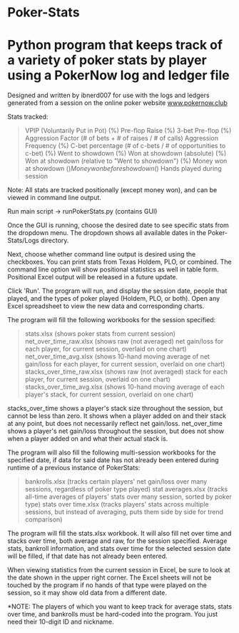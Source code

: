 # Poker-Stats
# Python program that keeps track of a variety of poker stats by player using a PokerNow log and ledger file
Designed and written by ibnerd007 for use with the logs and ledgers generated from a session on the online poker website www.pokernow.club

Stats tracked:

> VPIP (Voluntarily Put in Pot) (%)
> Pre-flop Raise (%)
> 3-bet Pre-flop (%)
> Aggression Factor (# of bets + # of raises / # of calls)
> Aggression Frequency (%)
> C-bet percentage (# of c-bets / # of opportunities to c-bet) (%)
> Went to showdown (%)
> Won at showdown (absolute) (%)
> Won at showdown (relative to "Went to showdown") (%)
> Money won at showdown ($)
> Money won before showdown ($)
> Hands played during session

Note: All stats are tracked positionally (except money won), and can be viewed in command line output.

Run main script -> runPokerStats.py (contains GUI)

Once the GUI is running, choose the desired date to see specific stats from the dropdown menu. The dropdown shows all available
dates in the Poker-Stats/Logs directory.

Next, choose whether command line output is desired using the checkboxes. You can print stats from Texas Holdem, PLO, or combined.
The command line option will show positional statistics as well in table form. Positional Excel output will be released in a future update.

Click 'Run'. The program will run, and display the session date, people that played, and the types of poker played (Holdem, PLO, or both).
Open any Excel spreadsheet to view the new data and corresponding charts.

The program will fill the following workbooks for the session specified:

> stats.xlsx                 (shows poker stats from current session)
> net_over_time_raw.xlsx     (shows raw (not averaged) net gain/loss for each player, for current session, overlaid on one chart)
> net_over_time_avg.xlsx     (shows 10-hand moving average of net gain/loss for each player, for current session, overlaid on one chart)
> stacks_over_time_raw.xlsx  (shows raw (not averaged) stack for each player, for current session, overlaid on one chart)
> stacks_over_time_avg.xlsx  (shows 10-hand moving average of each player's stack, for current session, overlaid on one chart)

stacks_over_time shows a player's stack size throughout the session, but cannot be less than zero. It shows when a player added on and their stack
at any point, but does not necessarily reflect net gain/loss.
net_over_time shows a player's net gain/loss throughout the session, but does not show when a player added on and what their actual stack is.

The program will also fill the following multi-session workbooks for the specified date, if data for said date has not already been entered during 
runtime of a previous instance of PokerStats:

> bankrolls.xlsx        (tracks certain players' net gain/loss over many sessions, regardless of poker type played)
> stat averages.xlsx    (tracks all-time averages of players' stats over many session, sorted by poker type)
> stats over time.xlsx  (tracks players' stats across multiple sessions, but instead of averaging, puts them side by side for trend comparison)

The program will fill the stats.xlsx workbook. It will also fill net over time and stacks over time, both average and raw, for the 
session specified. Average stats, bankroll information, and stats over time for the selected session date will be filled, if that date 
has not already been entered.

When viewing statistics from the current session in Excel, be sure to look at the date shown in the upper right corner. The Excel sheets
will not be touched by the program if no hands of that type were played on the session, so it may show old data from a different date.

*NOTE: The players of which you want to keep track for average stats, stats over time, and bankrolls must be hard-coded into the program.
You just need their 10-digit ID and nickname.
